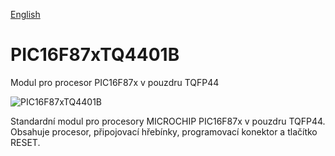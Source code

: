 
[English](./README.md)
<!--- module --->
# PIC16F87xTQ4401B
<!--- Emodule --->

<!--- subtitle ---> Modul pro procesor PIC16F87x v pouzdru TQFP44<!--- Esubtitle --->

![PIC16F87xTQ4401B](/home/roman/repos/Modules/pic/PIC16F87xTQ4401B/doc/img/PIC16F87xTQ4401B_QRcode.png)

<!--- description ---> Standardní modul pro procesory MICROCHIP PIC16F87x v pouzdru TQFP44. Obsahuje procesor, připojovací hřebínky, programovací konektor a tlačítko RESET.<!--- Edescription --->
            